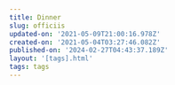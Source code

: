 ```yaml
---
title: Dinner
slug: officiis
updated-on: '2021-05-09T21:00:16.978Z'
created-on: '2021-05-04T03:27:46.082Z'
published-on: '2024-02-27T04:43:37.189Z'
layout: '[tags].html'
tags: tags
---
```



